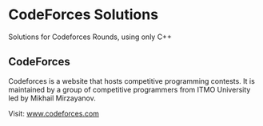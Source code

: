 # CodeForces Solutions
Solutions for Codeforces Rounds, using only C++

## CodeForces
Codeforces is a website that hosts competitive programming contests. It is maintained by a group of competitive programmers from ITMO University led by Mikhail Mirzayanov.

Visit: www.codeforces.com
